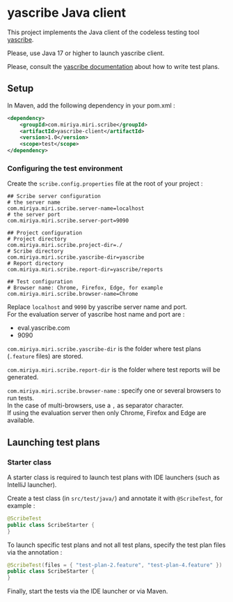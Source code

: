 # yascribe Java client

This project implements the Java client of the codeless testing tool [yascribe](https://yascribe.com).

Please, use Java 17 or higher to launch yascribe client.

Please, consult the [yascribe documentation](https://yascribe.com/index.php/documentation) about how to write test plans.

## Setup

In Maven, add the following dependency in your pom.xml :
```xml
<dependency>
    <groupId>com.miriya.miri.scribe</groupId>
    <artifactId>yascribe-client</artifactId>
    <version>1.0</version>
    <scope>test</scope>
</dependency>
```

### Configuring the test environment

Create the `scribe.config.properties` file at the root of your project : 
```properties
## Scribe server configuration
# the server name
com.miriya.miri.scribe.server-name=localhost
# the server port
com.miriya.miri.scribe.server-port=9090

## Project configuration
# Project directory
com.miriya.miri.scribe.project-dir=./
# Scribe directory
com.miriya.miri.scribe.yascribe-dir=yascribe
# Report directory
com.miriya.miri.scribe.report-dir=yascribe/reports

## Test configuration
# Browser name: Chrome, Firefox, Edge, for example
com.miriya.miri.scribe.browser-name=Chrome
```

Replace `localhost` and `9090` by yascribe server name and port.<br>
For the evaluation server of yascribe host name and port are : 
- eval.yascribe.com
- 9090

`com.miriya.miri.scribe.yascribe-dir` is the folder where test plans (`.feature` files) are stored.

`com.miriya.miri.scribe.report-dir` is the folder where test reports will be generated.

`com.miriya.miri.scribe.browser-name` : specify one or several browsers to run tests.<br>
In the case of multi-browsers, use a `,` as separator character.<br>
If using the evaluation server then only Chrome, Firefox and Edge are available.

## Launching test plans

### Starter class

A starter class is required to launch test plans with IDE launchers (such as IntelliJ launcher).

Create a test class (in `src/test/java/`) and annotate it with `@ScribeTest`, for example : 
```java
@ScribeTest
public class ScribeStarter {
}
```

To launch specific test plans and not all test plans, specify the test plan files via the annotation : 
```java
@ScribeTest(files = { "test-plan-2.feature", "test-plan-4.feature" })
public class ScribeStarter {
}
```

Finally, start the tests via the IDE launcher or via Maven.